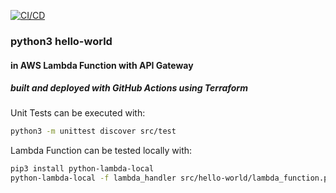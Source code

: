 <p align="left">
  <a href="https://github.com/al-awstest/hw-python-lambda-apigw-tf/actions"><img alt="CI/CD" src="https://github.com/al-awstest/hw-python-lambda-apigw-tf/workflows/Test%20and%20deploy%20to%20AWS/badge.svg" /></a>
</p>

### python3 hello-world
#### in AWS Lambda Function with API Gateway
##### built and deployed with GitHub Actions using Terraform

Unit Tests can be executed with:
```bash
python3 -m unittest discover src/test
```
Lambda Function can be tested locally with:
```bash
pip3 install python-lambda-local
python-lambda-local -f lambda_handler src/hello-world/lambda_function.py src/test/event.json
```
